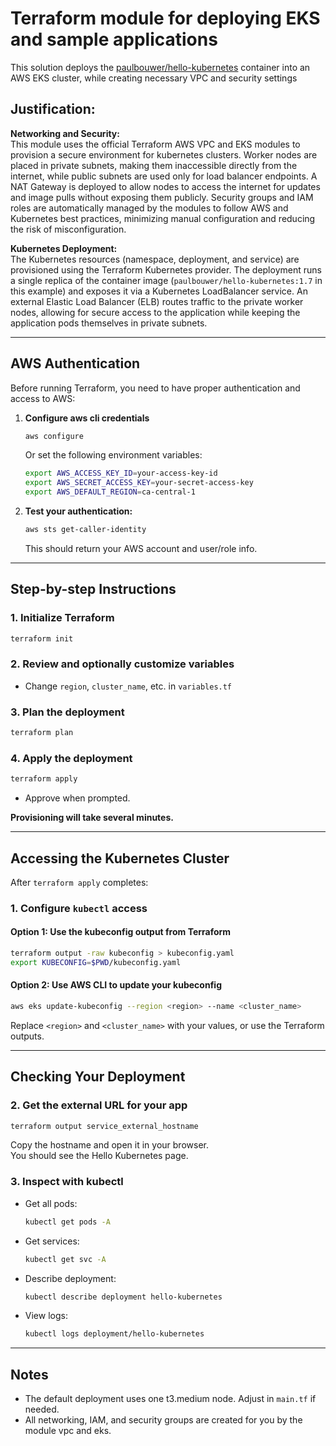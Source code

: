 # Terraform module for deploying EKS and sample applications

This solution deploys the [paulbouwer/hello-kubernetes](https://hub.docker.com/r/paulbouwer/hello-kubernetes) container into an AWS EKS cluster, while creating necessary VPC and security settings


## Justification:
**Networking and Security:**  
This module uses the official Terraform AWS VPC and EKS modules to provision a secure environment for kubernetes clusters. Worker nodes are placed in private subnets, making them inaccessible directly from the internet, while public subnets are used only for load balancer endpoints. A NAT Gateway is deployed to allow nodes to access the internet for updates and image pulls without exposing them publicly. Security groups and IAM roles are automatically managed by the modules to follow AWS and Kubernetes best practices, minimizing manual configuration and reducing the risk of misconfiguration.

**Kubernetes Deployment:**  
The Kubernetes resources (namespace, deployment, and service) are provisioned using the Terraform Kubernetes provider. The deployment runs a single replica of the container image (`paulbouwer/hello-kubernetes:1.7` in this example) and exposes it via a Kubernetes LoadBalancer service. An external Elastic Load Balancer (ELB) routes traffic to the private worker nodes, allowing for secure access to the application while keeping the application pods themselves in private subnets.

---

## AWS Authentication

Before running Terraform, you need to have proper authentication and access to AWS:

1. **Configure aws cli credentials**
   ```sh
   aws configure
   ```
   Or set the following environment variables:
   ```sh
   export AWS_ACCESS_KEY_ID=your-access-key-id
   export AWS_SECRET_ACCESS_KEY=your-secret-access-key
   export AWS_DEFAULT_REGION=ca-central-1
   ```

2. **Test your authentication:**
   ```sh
   aws sts get-caller-identity
   ```
   This should return your AWS account and user/role info.

---

## Step-by-step Instructions



### 1. Initialize Terraform

```sh
terraform init
```

### 2. Review and optionally customize variables

- Change `region`, `cluster_name`, etc. in `variables.tf`

### 3. Plan the deployment

```sh
terraform plan
```

### 4. Apply the deployment

```sh
terraform apply
```
- Approve when prompted.

**Provisioning will take several minutes.**

---

## Accessing the Kubernetes Cluster

After `terraform apply` completes:

### 1. Configure `kubectl` access

#### Option 1: Use the kubeconfig output from Terraform

```sh
terraform output -raw kubeconfig > kubeconfig.yaml
export KUBECONFIG=$PWD/kubeconfig.yaml
```

#### Option 2: Use AWS CLI to update your kubeconfig

```sh
aws eks update-kubeconfig --region <region> --name <cluster_name>
```
Replace `<region>` and `<cluster_name>` with your values, or use the Terraform outputs.

---

## Checking Your Deployment

### 2. Get the external URL for your app

```sh
terraform output service_external_hostname
```

Copy the hostname and open it in your browser.  
You should see the Hello Kubernetes page.

### 3. Inspect with kubectl

- Get all pods:
  ```sh
  kubectl get pods -A
  ```
- Get services:
  ```sh
  kubectl get svc -A
  ```
- Describe deployment:
  ```sh
  kubectl describe deployment hello-kubernetes
  ```
- View logs:
  ```sh
  kubectl logs deployment/hello-kubernetes
  ```

---


## Notes

- The default deployment uses one t3.medium node. Adjust in `main.tf` if needed.
- All networking, IAM, and security groups are created for you by the module vpc and eks.